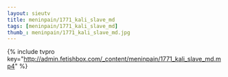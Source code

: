 ```yaml
--- 
layout: sieutv
title: meninpain/1771_kali_slave_md
tags: [meninpain/1771_kali_slave_md]
thumb_: meninpain/1771_kali_slave_md.jpg
---
```

{% include tvpro key="http://admin.fetishbox.com/_content/meninpain/1771_kali_slave_md.mp4" %} 
